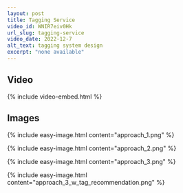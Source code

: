 ```yaml
---
layout: post
title: Tagging Service
video_id: WNIR7eiv0Hk
url_slug: tagging-service
video_date: 2022-12-7
alt_text: tagging system design
excerpt: "none available"
---
```



## Video

{% include video-embed.html %}


## Images

{% include easy-image.html content="approach_1.png" %}

{% include easy-image.html content="approach_2.png" %}

{% include easy-image.html content="approach_3.png" %}

{% include easy-image.html content="approach_3_w_tag_recommendation.png" %}

